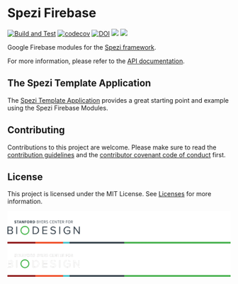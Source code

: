 <!--

This source file is part of the Stanford Spezi open-source project.

SPDX-FileCopyrightText: 2022 Stanford University and the project authors (see CONTRIBUTORS.md)

SPDX-License-Identifier: MIT
  
-->

# Spezi Firebase

[![Build and Test](https://github.com/StanfordBDHG/SpeziFirebase/actions/workflows/build-and-test.yml/badge.svg)](https://github.com/StanfordBDHG/SpeziFirebase/actions/workflows/build-and-test.yml)
[![codecov](https://codecov.io/gh/StanfordBDHG/SpeziFirebase/branch/main/graph/badge.svg?token=LCRkf3e2lx)](https://codecov.io/gh/StanfordBDHG/SpeziFirebase)
[![DOI](https://zenodo.org/badge/DOI/10.5281/zenodo.7706899.svg)](https://doi.org/10.5281/zenodo.7706899)
[![](https://img.shields.io/endpoint?url=https%3A%2F%2Fswiftpackageindex.com%2Fapi%2Fpackages%2FStanfordBDHG%2FSpeziFirebase%2Fbadge%3Ftype%3Dswift-versions)](https://swiftpackageindex.com/StanfordBDHG/SpeziFirebase)
[![](https://img.shields.io/endpoint?url=https%3A%2F%2Fswiftpackageindex.com%2Fapi%2Fpackages%2FStanfordBDHG%2FSpeziFirebase%2Fbadge%3Ftype%3Dplatforms)](https://swiftpackageindex.com/StanfordBDHG/SpeziFirebase)

Google Firebase modules for the [Spezi framework](https://github.com/StanfordBDHG/Spezi).

For more information, please refer to the [API documentation](https://swiftpackageindex.com/StanfordBDHG/SpeziFirebase/documentation).


## The Spezi Template Application

The [Spezi Template Application](https://github.com/StanfordBDHG/SpeziTemplateApplication) provides a great starting point and example using the Spezi Firebase Modules.


## Contributing

Contributions to this project are welcome. Please make sure to read the [contribution guidelines](https://github.com/StanfordBDHG/.github/blob/main/CONTRIBUTING.md) and the [contributor covenant code of conduct](https://github.com/StanfordBDHG/.github/blob/main/CODE_OF_CONDUCT.md) first.


## License

This project is licensed under the MIT License. See [Licenses](https://github.com/StanfordBDHG/SpeziFirebase/tree/main/LICENSES) for more information.

![Spezi Footer](https://raw.githubusercontent.com/StanfordSpezi/.github/main/assets/FooterLight.png#gh-light-mode-only)
![Spezi Footer](https://raw.githubusercontent.com/StanfordSpezi/.github/main/assets/FooterDark.png#gh-dark-mode-only)
